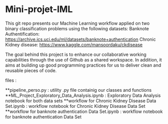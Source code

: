 # Mini-projet-IML


This git repo presents our Machine Learning workflow applied on two binary classification problems using the following datasets:
Banknote Authentification:  https://archive.ics.uci.edu/ml/datasets/banknote+authentication
Chronic Kidney disease: https://www.kaggle.com/mansoordaku/ckdisease

The goal behind this project is to enhance our collaborative working capabilities through the use of Github as a shared workspace. In addition, it aims at building up good programming practices for us to deliver  clean and reusable pieces of code.


files : 

**pipeline_perso.py : utility .py file containig our classes and functions 
**ML_Project_Exploratory_Data_Analysis.ipynb  : Exploratory Data Analysis notebook for both data sets 
**workflow for Chronic Kidney Disease Data Set.ipynb : workflow notebook  for Chronic Kidney Disease Data Set
**workflow for banknote authentication Data Set.ipynb : workflow notebook for banknote authentication Data Set

